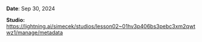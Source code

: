 **Date**: Sep 30, 2024

**Studio:** https://lightning.ai/simecek/studios/lesson02~01hv3p406bs3pebc3xm2qwtwz1/manage/metadata
